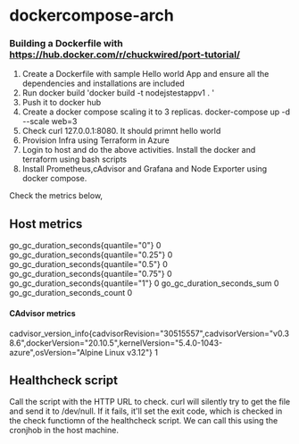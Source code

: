 # dockercompose-arch

### Building a Dockerfile with https://hub.docker.com/r/chuckwired/port-tutorial/

1. Create a Dockerfile with sample Hello world App and ensure all the dependencies and installations are included
2. Run docker build
   'docker build -t nodejstestappv1 . '
3. Push it to docker hub
4. Create a docker compose scaling it to 3 replicas. docker-compose up -d  --scale web=3
5. Check curl 127.0.0.1:8080. It should primnt hello world
6. Provision Infra using Terraform in Azure
7. Login to host and do the above activities. Install the docker and terraform using bash scripts
8. Install Prometheus,cAdvisor and Grafana and Node Exporter using docker compose.

Check the metrics below,

## Host metrics
go_gc_duration_seconds{quantile="0"} 0
go_gc_duration_seconds{quantile="0.25"} 0
go_gc_duration_seconds{quantile="0.5"} 0
go_gc_duration_seconds{quantile="0.75"} 0
go_gc_duration_seconds{quantile="1"} 0
go_gc_duration_seconds_sum 0
go_gc_duration_seconds_count 0

#### CAdvisor metrics

cadvisor_version_info{cadvisorRevision="30515557",cadvisorVersion="v0.38.6",dockerVersion="20.10.5",kernelVersion="5.4.0-1043-azure",osVersion="Alpine Linux v3.12"} 1

## Healthcheck script
Call the script with the HTTP URL to check.  curl will
silently try to get the file and send it to /dev/null.  If it fails,
it'll set the exit code, which is checked in the check functiomn of the healthcheck script. We can call this using the cronjhob in the host machine. 
